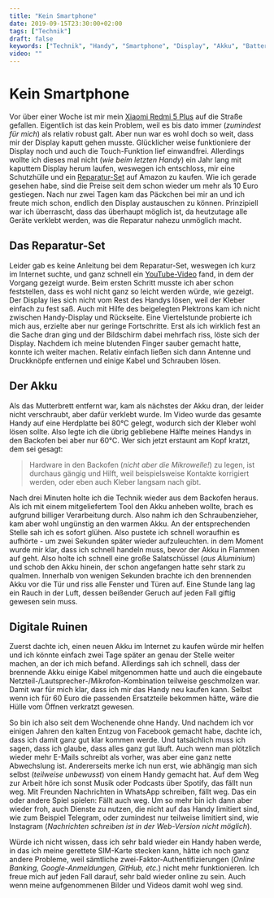 ```yaml
---
title: "Kein Smartphone"
date: 2019-09-15T23:30:00+02:00
tags: ["Technik"]
draft: false
keywords: ["Technik", "Handy", "Smartphone", "Display", "Akku", "Batterie", "Feuer", "Reparatur", "Xiaomi", "Xiaomi Redmi 5 Plus", "Amazon", "Schutzhülle"]
video: ""
---
```


Kein Smartphone
===============

Vor über einer Woche ist mir mein [Xiaomi Redmi 5 Plus](https://lmgtfy.com/?q=Xiaomi+Redmi+5+Plus) auf die Straße gefallen. Eigentlich ist das kein Problem, weil es bis dato immer (_zumindest für mich_) als relativ robust galt. Aber nun war es wohl doch so weit, dass mir der Display kaputt gehen musste. Glücklicher weise funktioniere der Display noch und auch die Touch-Funktion lief einwandfrei. Allerdings wollte ich dieses mal nicht (_wie beim letzten Handy_) ein Jahr lang mit kaputtem Display herum laufen, weswegen ich entschloss, mir eine Schutzhülle und ein [Reparatur-Set](https://www.amazon.de/gp/product/B07HK8ZDNG/ref=ppx_yo_dt_b_asin_title_o01_s00?ie=UTF8&psc=1) auf Amazon zu kaufen. Wie ich gerade gesehen habe, sind die Preise seit dem schon wieder um mehr als 10 Euro gestiegen. Nach nur zwei Tagen kam das Päckchen bei mir an und ich freute mich schon, endlich den Display austauschen zu können. Prinzipiell war ich überrascht, dass das überhaupt möglich ist, da heutzutage alle Geräte verklebt werden, was die Reparatur nahezu unmöglich macht.

Das Reparatur-Set
-----------------
Leider gab es keine Anleitung bei dem Reparatur-Set, weswegen ich kurz im Internet suchte, und ganz schnell ein [YouTube-Video](https://www.youtube.com/watch?v=QqnJmAPKuzA) fand, in dem der Vorgang gezeigt wurde. Beim ersten Schritt musste ich aber schon feststellen, dass es wohl nicht ganz so leicht werden würde, wie gezeigt. Der Display lies sich nicht vom Rest des Handys lösen, weil der Kleber einfach zu fest saß. Auch mit Hilfe des beigelegten Plektrons kam ich nicht zwischen Handy-Display und Rückseite. Eine Viertelstunde probierte ich mich aus, erzielte aber nur geringe Fortschritte. Erst als ich wirklich fest an die Sache dran ging und der Bildschirm dabei mehrfach riss, löste sich der Display. Nachdem ich meine blutenden Finger sauber gemacht hatte, konnte ich weiter machen. Relativ einfach ließen sich dann Antenne und Druckknöpfe entfernen und einige Kabel und Schrauben lösen.

Der Akku
--------
Als das Mutterbrett entfernt war, kam als nächstes der Akku dran, der leider nicht verschraubt, aber dafür verklebt wurde. Im Video wurde das gesamte Handy auf eine Herdplatte bei 80°C gelegt, wodurch sich der Kleber wohl lösen sollte. Also legte ich die übrig gebliebene Hälfte meines Handys in den Backofen bei aber nur 60°C. Wer sich jetzt erstaunt am Kopf kratzt, dem sei gesagt:

> Hardware in den Backofen (_nicht aber die Mikrowelle!_) zu legen, ist
> durchaus gängig und Hilft, weil beispielsweise Kontakte korrigiert werden,
> oder eben auch Kleber langsam nach gibt.

Nach drei Minuten holte ich die Technik wieder aus dem Backofen heraus. Als ich
mit einem mitgeliefertem Tool den Akku anheben wollte, brach es aufgrund billiger Verarbeitung durch. Also nahm ich den Schraubenzieher, kam aber wohl ungünstig an den warmen Akku. An der entsprechenden Stelle sah ich es sofort glühen. Also pustete ich schnell woraufhin es aufhörte - um zwei Sekunden später wieder aufzuleuchten. in dem Moment wurde mir klar, dass ich schnell handeln muss, bevor der Akku in Flammen auf geht. Also holte ich schnell eine große Salatschüssel (_aus Aluminium_) und schob den Akku hinein, der schon angefangen hatte sehr stark zu qualmen. Innerhalb von wenigen Sekunden brachte ich den brennenden Akku vor die Tür und riss alle Fenster und Türen auf. Eine Stunde lang lag ein Rauch in der Luft, dessen beißender Geruch auf jeden Fall giftig gewesen sein muss.

Digitale Ruinen
---------------
Zuerst dachte ich, einen neuen Akku im Internet zu kaufen würde mir helfen und ich könnte einfach zwei Tage später an genau der Stelle weiter machen, an der ich mich befand. Allerdings sah ich schnell, dass der brennende Akku einige Kabel mitgenommen hatte und auch die eingebaute Netzteil-/Lautsprecher-/Mikrofon-Kombination teilweise geschmolzen war. Damit war für mich klar, dass ich mir das Handy neu kaufen kann. Selbst wenn ich für 60 Euro die passenden Ersatzteile bekommen hätte, wäre die Hülle vom Öffnen verkratzt gewesen.

So bin ich also seit dem Wochenende ohne Handy. Und nachdem ich vor einigen Jahren den kalten Entzug von Facebook gemacht habe, dachte ich, dass ich damit ganz gut klar kommen werde. Und tatsächlich muss ich sagen, dass ich glaube, dass alles ganz gut läuft. Auch wenn man plötzlich wieder mehr E-Mails schreibt als vorher, was aber eine ganz nette Abwechslung ist. Andererseits merke ich nun erst, wie abhängig man sich selbst (_teilweise unbewusst_) von einem Handy gemacht hat. Auf dem Weg zur Arbeit höre ich sonst Musik oder Podcasts über Spotify, das fällt nun weg. Mit Freunden Nachrichten in WhatsApp schreiben, fällt weg. Das ein oder andere Spiel spielen: Fällt auch weg. Um so mehr bin ich dann aber wieder froh, auch Dienste zu nutzen, die nicht auf das Handy limitiert sind, wie zum Beispiel Telegram, oder zumindest nur teilweise limitiert sind, wie Instagram (_Nachrichten schreiben ist in der Web-Version nicht möglich_).

Würde ich nicht wissen, dass ich sehr bald wieder ein Handy haben werde, in das ich meine gerettete SIM-Karte stecken kann, hätte ich noch ganz andere Probleme, weil sämtliche zwei-Faktor-Authentifizierungen (_Online Banking, Google-Anmeldungen, GitHub, etc._) nicht mehr funktionieren. Ich freue mich auf jeden Fall darauf, sehr bald wieder online zu sein. Auch wenn meine aufgenommenen Bilder und Videos damit wohl weg sind.
